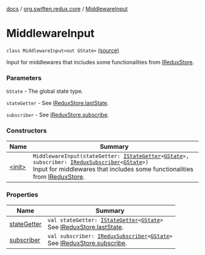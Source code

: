 [docs](../../index.md) / [org.swiften.redux.core](../index.md) / [MiddlewareInput](./index.md)

# MiddlewareInput

`class MiddlewareInput<out GState>` [(source)](https://github.com/protoman92/KotlinRedux/tree/master/common/common-core/src/main/kotlin/org/swiften/redux/core/Middleware.kt#L25)

Input for middlewares that includes some functionalities from [IReduxStore](../-i-redux-store.md).

### Parameters

`GState` - The global state type.

`stateGetter` - See [IReduxStore.lastState](../-i-state-getter-provider/last-state.md).

`subscriber` - See [IReduxStore.subscribe](../-i-redux-subscriber-provider/subscribe.md).

### Constructors

| Name | Summary |
|---|---|
| [&lt;init&gt;](-init-.md) | `MiddlewareInput(stateGetter: `[`IStateGetter`](../-i-state-getter.md)`<`[`GState`](index.md#GState)`>, subscriber: `[`IReduxSubscriber`](../-i-redux-subscriber.md)`<`[`GState`](index.md#GState)`>)`<br>Input for middlewares that includes some functionalities from [IReduxStore](../-i-redux-store.md). |

### Properties

| Name | Summary |
|---|---|
| [stateGetter](state-getter.md) | `val stateGetter: `[`IStateGetter`](../-i-state-getter.md)`<`[`GState`](index.md#GState)`>`<br>See [IReduxStore.lastState](../-i-state-getter-provider/last-state.md). |
| [subscriber](subscriber.md) | `val subscriber: `[`IReduxSubscriber`](../-i-redux-subscriber.md)`<`[`GState`](index.md#GState)`>`<br>See [IReduxStore.subscribe](../-i-redux-subscriber-provider/subscribe.md). |
